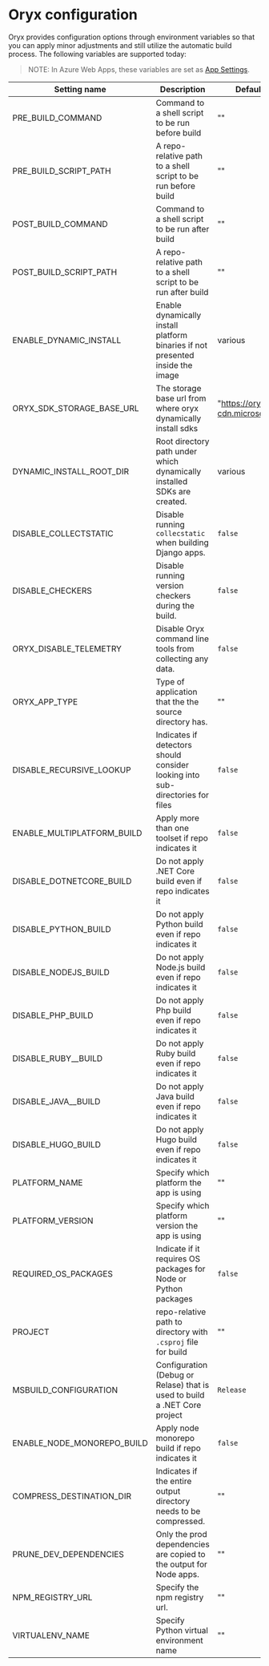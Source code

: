 # Oryx configuration

Oryx provides configuration options through environment variables so that you
can apply minor adjustments and still utilize the automatic build process. The following variables are supported today:

> NOTE: In Azure Web Apps, these variables are set as [App Settings][].

Setting name                 | Description                                                    | Default | Example
-----------------------------|----------------------------------------------------------------|---------|----------------
PRE\_BUILD\_COMMAND          | Command to a shell script to be run before build   | ""      | `echo foo`
PRE\_BUILD\_SCRIPT\_PATH     | A repo-relative path to a shell script to be run before build   | ""      | `scripts/prebuild.sh`
POST\_BUILD\_COMMAND         | Command to a shell script to be run after build    | ""      | `echo foo`
POST\_BUILD\_SCRIPT\_PATH    | A repo-relative path to a shell script to be run after build    | ""      | `scripts/postbuild.sh`
ENABLE\_DYNAMIC\_INSTALL     | Enable dynamically install platform binaries if not presented inside the image | various | `true`, `false`
ORYX\_SDK\_STORAGE\_BASE\_URL| The storage base url from where oryx dynamically install sdks | "https://oryx-cdn.microsoft.io" |
DYNAMIC\_INSTALL\_ROOT\_DIR  | Root directory path under which dynamically installed SDKs are created. | various | "/opt", "tmp/platforms/oryx"
DISABLE\_COLLECTSTATIC       | Disable running `collecstatic` when building Django apps.      | `false` | `true`, `false`
DISABLE\_CHECKERS            | Disable running version checkers during the build.             | `false` | `true`, `false`
ORYX\_DISABLE\_TELEMETRY     | Disable Oryx command line tools from collecting any data.      | `false` | `true`, `false`
ORYX\_APP\_TYPE              | Type of application that the the source directory has.         | ""  | 'functions','static-sites', 'webapps'.
DISABLE\_RECURSIVE\_LOOKUP   | Indicates if detectors should consider looking into sub-directories for files | `false` | `true`, `false`
ENABLE\_MULTIPLATFORM\_BUILD | Apply more than one toolset if repo indicates it               | `false` | `true`, `false`
DISABLE\_DOTNETCORE\_BUILD   | Do not apply .NET Core build even if repo indicates it         | `false` | `true`, `false`
DISABLE\_PYTHON\_BUILD       | Do not apply Python build even if repo indicates it            | `false` | `true`, `false`
DISABLE\_NODEJS\_BUILD       | Do not apply Node.js build even if repo indicates it           | `false` | `true`, `false`
DISABLE\_PHP\_BUILD          | Do not apply Php build even if repo indicates it         | `false` | `true`, `false`
DISABLE\_RUBY_\_BUILD        | Do not apply Ruby build even if repo indicates it         | `false` | `true`, `false`
DISABLE\_JAVA_\_BUILD        | Do not apply Java build even if repo indicates it         | `false` | `true`, `false`
DISABLE\_HUGO\_BUILD         | Do not apply Hugo build even if repo indicates it         | `false` | `true`, `false`
PLATFORM\_NAME               | Specify which platform the app is using                   | ""      | "python"
PLATFORM\_VERSION            | Specify which platform version the app is using           | ""      | "3.7.1"
REQUIRED\_OS\_PACKAGES       | Indicate if it requires OS packages for Node or Python packages | `false` | `true`, `false`
PROJECT                      | repo-relative path to directory with `.csproj` file for build  | ""      | src/WebApp1/WebApp1.csproj
MSBUILD\_CONFIGURATION       | Configuration (Debug or Relase) that is used to build a .NET Core project | `Release` | `Debug`, `Release`
ENABLE\_NODE\_MONOREPO\_BUILD| Apply node monorepo build if repo indicates it           | `false` | `true`, `false`
COMPRESS\_DESTINATION\_DIR   | Indicates if the entire output directory needs to be compressed.     | ""      | `false` | `true`, `false`
PRUNE\_DEV\_DEPENDENCIES     | Only the prod dependencies are copied to the output for Node apps. | ""      | `false` | `true`, `false`
NPM\_REGISTRY\_URL           | Specify the npm registry url.                                | ""      | "http://foobar.com/"
VIRTUALENV\_NAME             | Specify Python virtual environment name                  | ""      | "antenv2.7"

[App Settings]: https://docs.microsoft.com/en-us/azure/app-service/web-sites-configure#app-settings